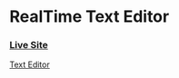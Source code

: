 # RealTime Text Editor

### [Live Site](https://stack-analysis-text-editor.netlify.app)

[Text Editor](https://ibb.co/cwcknrg)


